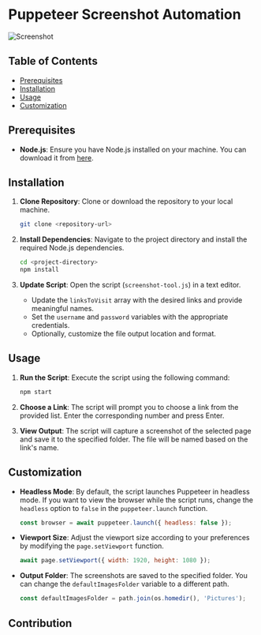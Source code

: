 # Puppeteer Screenshot Automation

![Screenshot](screenshot.png)

## Table of Contents

- [Prerequisites](#prerequisites)
- [Installation](#installation)
- [Usage](#usage)
- [Customization](#customization)

## Prerequisites

- **Node.js**: Ensure you have Node.js installed on your machine. You can download it from [here](https://nodejs.org/).

## Installation

1. **Clone Repository**: Clone or download the repository to your local machine.

    ```bash
    git clone <repository-url>
    ```

2. **Install Dependencies**: Navigate to the project directory and install the required Node.js dependencies.

    ```bash
    cd <project-directory>
    npm install
    ```

3. **Update Script**: Open the script (`screenshot-tool.js`) in a text editor.

    - Update the `linksToVisit` array with the desired links and provide meaningful names.
    - Set the `username` and `password` variables with the appropriate credentials.
    - Optionally, customize the file output location and format.

## Usage

1. **Run the Script**: Execute the script using the following command:

    ```bash
    npm start
    ```

2. **Choose a Link**: The script will prompt you to choose a link from the provided list. Enter the corresponding number and press Enter.

3. **View Output**: The script will capture a screenshot of the selected page and save it to the specified folder. The file will be named based on the link's name.

## Customization

- **Headless Mode**: By default, the script launches Puppeteer in headless mode. If you want to view the browser while the script runs, change the `headless` option to `false` in the `puppeteer.launch` function.

    ```javascript
    const browser = await puppeteer.launch({ headless: false });
    ```

- **Viewport Size**: Adjust the viewport size according to your preferences by modifying the `page.setViewport` function.

    ```javascript
    await page.setViewport({ width: 1920, height: 1080 });
    ```

- **Output Folder**: The screenshots are saved to the specified folder. You can change the `defaultImagesFolder` variable to a different path.

    ```javascript
    const defaultImagesFolder = path.join(os.homedir(), 'Pictures');
    ```

## Contribution
